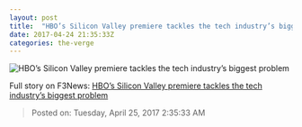 ```yaml
---
layout: post
title:  "HBO’s Silicon Valley premiere tackles the tech industry’s biggest problem"
date: 2017-04-24 21:35:33Z
categories: the-verge
---
```


![HBO’s Silicon Valley premiere tackles the tech industry’s biggest problem](https://cdn0.vox-cdn.com/thumbor/m2Fih8tCP-aEVZ0SElen7_nIpnQ=/0x65:630x419/1600x900/cdn0.vox-cdn.com/uploads/chorus_image/image/54426807/silicon_valley_hbo_season_4.0.jpg)




Full story on F3News: [HBO’s Silicon Valley premiere tackles the tech industry’s biggest problem](http://www.f3nws.com/n/nQbyzG)

> Posted on: Tuesday, April 25, 2017 2:35:33 AM
